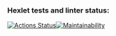 ### Hexlet tests and linter status:
[![Actions Status](https://github.com/tatika9/python-project-49/workflows/hexlet-check/badge.svg)](https://github.com/tatika9/python-project-49/actions)[![Maintainability](https://api.codeclimate.com/v1/badges/9423a60658e06674c797/maintainability)](https://codeclimate.com/github/tatika9/python-project-49/maintainability)
